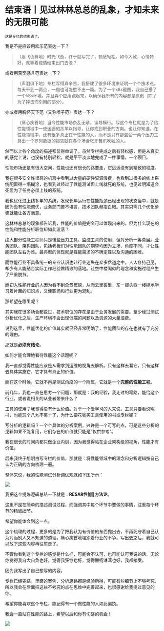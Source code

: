# 结束语丨见过林林总总的乱象，才知未来的无限可能

    这是专栏的结束语了。

我是不是应该用欢乐范表达一下？

> （眉飞色舞地）时光飞逝，终于就写完了，顿感轻松。如今大赦，心情特好，就等着疫情结束出门去浪？

或者用获奖感言范表达一下？

> （声泪俱下地）专栏写得真辛苦，我搭建了很多环境来证明一个个技术点。每天干到一两点，一周也可能憋不出一篇。为了一个k8s截图，我自己搭了一个k8s环境，并且弄个应用跑起来，以确保我所有的内容都是原创（除了为了抨击而引用的部分）。

亦或者用胸怀天下范（又称喷子范）表达一下？

> （痛心疾首地）当今性能市场杂乱无章，误导横行。写这个专栏就是为了给性能领域中一些迷途的羔羊以指导，让你找到职业的方向。也让你知道，在性能领域中，还有很多真正在干性能的人，而不是只有那些会一两个压力工具出一个罗列数据的报告就在各个场合张牙舞爪吹嘘的人。

然而以上各个角度的描述都显得单调了。虽然专栏完成之后有轻松感，但是从真实的感觉上说，也没有特别轻松，就是平平淡淡地完成了一件事情，一个项目。

性能市场还是有很大空间，性能也还有很长的路要走，它远远没有到精致的程度。

我在很多安全性很高的机房中看到过大量的硬件资源浪费，也看到过很多的线上系统配置得一塌糊涂，也看到过经过了性能测试但上线就死的系统，也见过明知道会死但为了任务必须上线的系统。

我也优化过上线多年的系统，发现长年运行在性能瓶颈已经出现的状态当中，就是因为没有性能调优，业务部门苦不堪言，技术团队频招白眼。其实只需几个优化步骤就能让各方满意。

这林林总总的现象都告诉我，性能的价值是完全可以体现出来的。但为什么现在的性能和性能分析职位却如此没落？

绝大部分性能工程师只是懂些压力工具、监控工具的使用，但对分析一筹莫展。业务团队、架构团队，包括老板们对性能团队的期望均因为立场、角度不同，才让性能团队左右为难。最典型的体现就是性能需求的不确定性以及沟通的困难。

而性能行业不具备统一的专业认识也让行业迷失在众多岔道之中。人人各持己见，却少有人能结合实际工作经验做精致的落地。让空中楼阁似的理念和实施过程产生了严重脱节。

而初入性能行业的人因为看不到全景概貌，从而云里雾里，东一榔头西一棒槌地学习着片面的知识点，又使职场和行业更为混乱。

那希望在哪里呢？

其实我在很多场合都说过，技术职位的存在是由于业务发展的需要。至少经过测试分析优化之后，生产环境不会出现低端的问题以及资源的大量浪费。

说到这里，性能优化的价值其实就已经非常明确了，性能团队的存在也就有了充分的理由。

那就是**必须有结论**。

如何才能合理地看待性能这个话题呢？

我一直都觉得性能应该是从需求到运维的视角去解析。只有这样去看它，只有这样去具体实施它，它才具有真正的价值。

而在这个时候，它就不再是测试角度的一个附属，它就是一个**完整的性能工程**。

前几年，我也一直在思考一个问题，那就是：我的经验，我走过的弯路，能给这个行业，或者说相关的从业者带来什么？

工具的使用？我觉得没有什么价值。对于一个爱学习的人来说，工具只要看说明书，也能玩个八九不离十了，为什么要花钱买工具使用的书或专栏呢？

写分析的逻辑吗？一个个具体的分析案例，兴许是一个可写的点，可是这些分析的逻辑如果不能复用，它们存在的价值就只能是“仅供参考”。

我在很长的时间内都只做企业内训，因为我觉得站在企业架构级的视角，性能才有价值。

后来我终于想明白写专栏的价值，那就是：将性能领域中的理念和分析逻辑按自己认为正确的方向梳理一遍。

整体来说，我的性能测试分析调优观就如下图所示：

![](https://static001.geekbang.org/resource/image/79/d9/79cca819f21756a6b88c77d5e83500d9.png)

我把这个提炼逻辑总结一下就是：**RESAR性能方法论**。

这里不是在简单的描述测试过程，而强调其中每个环节中要做的事情，注重每个环节的精致细节。

希望你能体会到这一点。

这个梳理的过程，更多的是为了把我认为有价值的东西抛出去，不再死守着自己认为对而别人又不知道的道理，痛心疾首地埋怨着行业的不争。写出去之后，我就可以放下这些内容再往前走了。

不管你看到这个专栏的感觉是什么样，可能会不认可，也可能认可我说的话。无论你觉得我自大自负也好，觉得我狂悖也好，觉得酣畅淋漓也好，我都接受。

因为我写出了自己想写的内容。

专栏已经完结，里面的案例、分析思路都是经验所得，可能有些细节上不够考究，所以我会在后面把这些不考究的点在思维中完善起来，也很感谢给我提过意见的你。

希望你能喜欢这个专栏，能记得有一个做性能的人如此偏执。

我会一直站在性能的路上，希望以后和你有切磋的机会！

[![](https://static001.geekbang.org/resource/image/07/b1/079ce1ea0d9f68e9ecd3c19be77e52b1.jpg)](https://jinshuju.net/f/O0Ylxv)
    